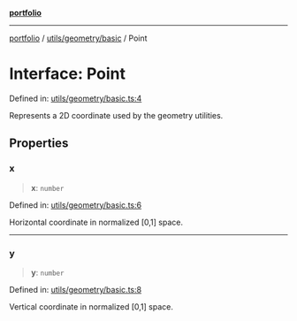 [**portfolio**](../../../../README.md)

***

[portfolio](../../../../modules.md) / [utils/geometry/basic](../README.md) / Point

# Interface: Point

Defined in: [utils/geometry/basic.ts:4](https://github.com/tnorlund/Portfolio/blob/03bc2c316d7fe9d8f3bace960488487ec3f2c6a4/portfolio/utils/geometry/basic.ts#L4)

Represents a 2D coordinate used by the geometry utilities.

## Properties

### x

> **x**: `number`

Defined in: [utils/geometry/basic.ts:6](https://github.com/tnorlund/Portfolio/blob/03bc2c316d7fe9d8f3bace960488487ec3f2c6a4/portfolio/utils/geometry/basic.ts#L6)

Horizontal coordinate in normalized [0,1] space.

***

### y

> **y**: `number`

Defined in: [utils/geometry/basic.ts:8](https://github.com/tnorlund/Portfolio/blob/03bc2c316d7fe9d8f3bace960488487ec3f2c6a4/portfolio/utils/geometry/basic.ts#L8)

Vertical coordinate in normalized [0,1] space.
